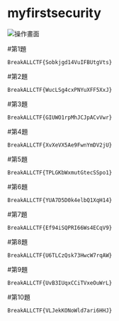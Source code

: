 # myfirstsecurity
![操作畫面](新點陣圖像.bmp)

#第1題
```
BreakALLCTF{Sobkjgd14VuIFBUtgVts}
```
#第2題
```
BreakALLCTF{WucLSg4cxPNYuXFF5XxJ}
```
#第3題
```
BreakALLCTF{GIUWO1rpMhJCJpACvVwr}
```
#第4題
```
BreakALLCTF{XvXeVX5Ae9FwnYmDV2jU}
```
#第5題
```
BreakALLCTF{TPLGKbWxmutGtecSSpo1}

```
#第6題
```
BreakALLCTF{YUA7D5D0k4elbQ1XqH14}
```
#第7題
```
BreakALLCTF{Ef94iSQPRI66Ws4ECqV9}
```
#第8題
```
BreakALLCTF{U6TLCzQsk73HwcW7rqAW}

```
#第9題
```
BreakALLCTF{UvB3IUqxCCiTVxeOuWrL}

```
#第10題
```
BreakALLCTF{VLJekKONoWld7ari6HHJ}
```
